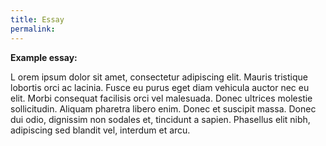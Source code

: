 ```yaml
---
title: Essay
permalink: 
---
```


**Example essay:**

<p>
<span class="firstcharacter">L</span> orem ipsum dolor sit amet, consectetur adipiscing elit. Mauris tristique lobortis orci ac lacinia. Fusce eu purus eget diam vehicula auctor nec eu elit. Morbi consequat facilisis orci vel malesuada. Donec ultrices molestie sollicitudin. Aliquam pharetra libero enim. Donec et suscipit massa. Donec dui odio, dignissim non sodales et, tincidunt a sapien. Phasellus elit nibh, adipiscing sed blandit vel, interdum et arcu.
</p>